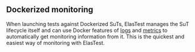 <div class="range range-xs-left">
<div class="cell-xs-10 cell-lg-6 text-md-left inset-md-right-80 cell-lg-push-1 offset-top-50 offset-lg-top-0">
<h2 id="content" class="h1">Dockerized monitoring</h2>
<div class="offset-top-30 offset-md-top-50">
</div>
</div>
</div>

When launching tests against Dockerized SuTs, ElasTest manages the SuT lifecycle itself and can use Docker features of [logs](https://docs.docker.com/engine/reference/commandline/logs/) and [metrics](https://docs.docker.com/engine/reference/commandline/stats/) to automatically get monitoring information from it. This is the quickest and easiest way of monitoring with ElasTest.